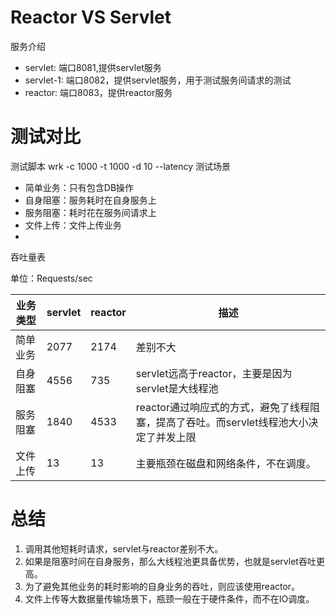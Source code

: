 # Reactor VS Servlet

服务介绍
* servlet: 端口8081,提供servlet服务
* servlet-1: 端口8082，提供servlet服务，用于测试服务间请求的测试
* reactor: 端口8083，提供reactor服务

# 测试对比
测试脚本
wrk -c 1000 -t 1000 -d 10 --latency 
测试场景
- 简单业务：只有包含DB操作
- 自身阻塞：服务耗时在自身服务上
- 服务阻塞：耗时花在服务间请求上
- 文件上传：文件上传业务
- 
吞吐量表

单位：Requests/sec

| 业务类型 |  servlet |  reactor   | 描述                                                 |
|------|---------|-----|----------------------------------------------------|
| 简单业务 |    2077     |  2174   | 差别不大                                               |
| 自身阻塞 |    4556     |  735   | servlet远高于reactor，主要是因为servlet是大线程池                |
| 服务阻塞 |    1840     |  4533   | reactor通过响应式的方式，避免了线程阻塞，提高了吞吐。而servlet线程池大小决定了并发上限 |
| 文件上传 |      13   |   13  | 主要瓶颈在磁盘和网络条件，不在调度。                                 |

# 总结
1. 调用其他短耗时请求，servlet与reactor差别不大。
2. 如果是阻塞时间在自身服务，那么大线程池更具备优势，也就是servlet吞吐更高。
3. 为了避免其他业务的耗时影响的自身业务的吞吐，则应该使用reactor。
4. 文件上传等大数据量传输场景下，瓶颈一般在于硬件条件，而不在IO调度。
